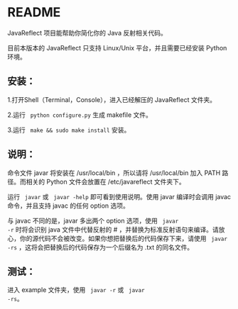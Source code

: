 README
===============

JavaReflect 项目能帮助你简化你的 Java 反射相关代码。

目前本版本的 JavaReflect 只支持 Linux/Unix 平台，并且需要已经安装 Python 环境。

<h2>安装：</h2>

1.打开Shell（Terminal，Console），进入已经解压的 JavaReflect 文件夹。

2.运行 <code> python configure.py</code> 生成 makefile 文件。

3.运行 <code> make && sudo make install</code> 安装。

<h2>说明：</h2>

命令文件 javar 将安装在 /usr/local/bin ，所以请将 /usr/local/bin 加入 PATH 路径。而相关的 Python 文件会放置在 /etc/javareflect 文件夹下。

运行 <code> javar</code> 或 <code> javar -help</code> 即可看到使用说明。使用 javar 编译时会调用 javac 命令，并且支持 javac 的任何 option 选项。

与 javac 不同的是，javar 多出两个 option 选项，使用 <code> javar -r</code> 时将会识别 java 文件中代替反射的 # ，并替换为标准反射语句来编译。请放心，你的源代码不会被改变。如果你想把替换后的代码保存下来，请使用 <code> javar -rs</code> ，这将会把替换后的代码保存为一个后缀名为 .txt 的同名文件。

<h2>测试：</h2>

进入 example 文件夹，使用 <code> javar -r</code> 或 <code> javar -rs</code>。
